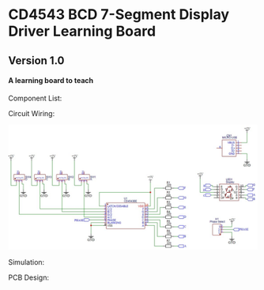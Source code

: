 # CD4543 BCD 7-Segment Display Driver Learning Board

## Version 1.0

#### A learning board to teach 

Component List:

Circuit Wiring:

![Schematic](https://github.com/NeonVulture/Learning_Boards/blob/main/CD4543_BCD_7-Segment_Display_Driver/Assests/Circuit_Wiring.jpg "Schematic")

Simulation:

PCB Design:

